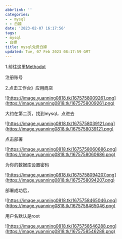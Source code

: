 ```yaml
---
abbrlink: ''
categories:
- - mysql
- - 白嫖
date: '2023-02-07 16:17:56'
tags:
- mysql
- 白嫖
title: mysql免费白嫖
updated: Tue, 07 Feb 2023 08:17:59 GMT
---
```

1.前往这里[Methodot](https://factory.methodot.com/user/signup/?hmsr=C2&hmpl=A34)

注册账号

2.点击工作台》应用商店

![https://image.yuanning0818.tk/1675758009261.png](https://image.yuanning0818.tk/1675758009261.png)

大约在第二页，找到mysql，点进去

![https://image.yuanning0818.tk/1675758039121.png](https://image.yuanning0818.tk/1675758039121.png)


点击部署

![https://image.yuanning0818.tk/1675758060686.png](https://image.yuanning0818.tk/1675758060686.png)


为你的数据库设置密码


![https://image.yuanning0818.tk/1675758094207.png](https://image.yuanning0818.tk/1675758094207.png)



部署成功后，

![https://image.yuanning0818.tk/1675758465046.png](https://image.yuanning0818.tk/1675758465046.png)


用户名默认是root


![https://image.yuanning0818.tk/1675758546288.png](https://image.yuanning0818.tk/1675758546288.png)
